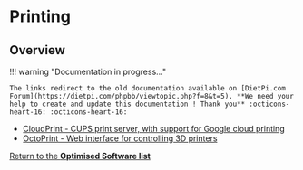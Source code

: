 # Printing

## Overview

!!! warning "Documentation in progress..." 

    The links redirect to the old documentation available on [DietPi.com Forum](https://dietpi.com/phpbb/viewtopic.php?f=8&t=5). **We need your help to create and update this documentation ! Thank you** :octicons-heart-16: :octicons-heart-16:

- [CloudPrint - CUPS print server, with support for Google cloud printing](https://dietpi.com/phpbb/viewtopic.php?f=8&t=5&start=100#p6630)  
- [OctoPrint - Web interface for controlling 3D printers](https://dietpi.com/phpbb/viewtopic.php?p=7958#p7958)  

[Return to the **Optimised Software list**](../../dietpi_optimised_software)
